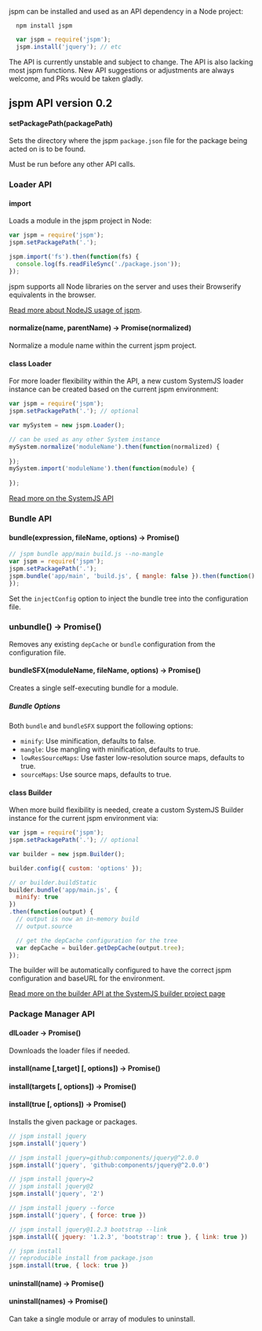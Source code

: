 jspm can be installed and used as an API dependency in a Node project:

```
  npm install jspm
```

```javascript
  var jspm = require('jspm');
  jspm.install('jquery'); // etc
```

The API is currently unstable and subject to change. The API is also lacking most jspm functions. New API suggestions or adjustments are always welcome, and PRs would be taken gladly.

## jspm API version 0.2

#### setPackagePath(packagePath)

Sets the directory where the jspm `package.json` file for the package being acted on is to be found.

Must be run before any other API calls.

### Loader API

#### import

Loads a module in the jspm project in Node:

```javascript
var jspm = require('jspm');
jspm.setPackagePath('.');

jspm.import('fs').then(function(fs) {
  console.log(fs.readFileSync('./package.json'));
});
```

jspm supports all Node libraries on the server and uses their Browserify equivalents in the browser.

[Read more about NodeJS usage of jspm](nodejs-usage.md).

#### normalize(name, parentName) -> Promise(normalized)

Normalize a module name within the current jspm project.

#### class Loader

For more loader flexibility within the API, a new custom SystemJS loader instance can be created
based on the current jspm environment:

```javascript
var jspm = require('jspm');
jspm.setPackagePath('.'); // optional

var mySystem = new jspm.Loader();

// can be used as any other System instance
mySystem.normalize('moduleName').then(function(normalized) {
  
});
mySystem.import('moduleName').then(function(module) {
  
});
```

[Read more on the SystemJS API](https://github.com/systemjs/systemjs/blob/master/docs/system-api.md)

### Bundle API

#### bundle(expression, fileName, options) -> Promise()

```javascript
// jspm bundle app/main build.js --no-mangle
var jspm = require('jspm');
jspm.setPackagePath('.');
jspm.bundle('app/main', 'build.js', { mangle: false }).then(function() {
});
```

Set the `injectConfig` option to inject the bundle tree into the configuration file.

### unbundle() -> Promise()

Removes any existing `depCache` or `bundle` configuration from the configuration file.

#### bundleSFX(moduleName, fileName, options) -> Promise()

Creates a single self-executing bundle for a module.

##### Bundle Options

Both `bundle` and `bundleSFX` support the following options:

* `minify`: Use minification, defaults to false.
* `mangle`: Use mangling with minification, defaults to true.
* `lowResSourceMaps`: Use faster low-resolution source maps, defaults to true.
* `sourceMaps`: Use source maps, defaults to true.

#### class Builder

When more build flexibility is needed, create a custom SystemJS Builder instance for the current jspm environment via:

```javascript
var jspm = require('jspm');
jspm.setPackagePath('.'); // optional

var builder = new jspm.Builder();

builder.config({ custom: 'options' });

// or builder.buildStatic
builder.bundle('app/main.js', {
  minify: true
})
.then(function(output) {
  // output is now an in-memory build
  // output.source

  // get the depCache configuration for the tree
  var depCache = builder.getDepCache(output.tree);
});
```

The builder will be automatically configured to have the correct jspm configuration and baseURL for the environment.

[Read more on the builder API at the SystemJS builder project page](https://github.com/systemjs/builder)

### Package Manager API

#### dlLoader -> Promise()

Downloads the loader files if needed.

#### install(name [,target] [, options]) -> Promise()
#### install(targets [, options]) -> Promise()
#### install(true [, options]) -> Promise()

Installs the given package or packages.

```javascript
// jspm install jquery
jspm.install('jquery')

// jspm install jquery=github:components/jquery@^2.0.0
jspm.install('jquery', 'github:components/jquery@^2.0.0')

// jspm install jquery=2
// jspm install jquery@2
jspm.install('jquery', '2')

// jspm install jquery --force
jspm.install('jquery', { force: true })

// jspm install jquery@1.2.3 bootstrap --link
jspm.install({ jquery: '1.2.3', 'bootstrap': true }, { link: true })

// jspm install
// reproducible install from package.json
jspm.install(true, { lock: true })
```

#### uninstall(name) -> Promise()
#### uninstall(names) -> Promise()

Can take a single module or array of modules to uninstall.

